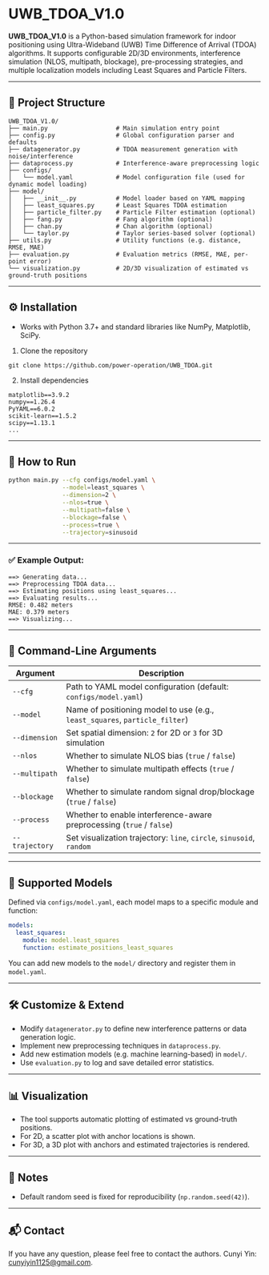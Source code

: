 # UWB_TDOA_V1.0

**UWB_TDOA_V1.0** is a Python-based simulation framework for indoor positioning using Ultra-Wideband (UWB) Time Difference of Arrival (TDOA) algorithms. It supports configurable 2D/3D environments, interference simulation (NLOS, multipath, blockage), pre-processing strategies, and multiple localization models including Least Squares and Particle Filters.

---

## 📁 Project Structure
```
UWB_TDOA_V1.0/
├── main.py                   # Main simulation entry point
├── config.py                 # Global configuration parser and defaults
├── datagenerator.py          # TDOA measurement generation with noise/interference
├── dataprocess.py            # Interference-aware preprocessing logic
├── configs/
│   └── model.yaml            # Model configuration file (used for dynamic model loading)
├── model/
│   ├── __init__.py           # Model loader based on YAML mapping
│   ├── least_squares.py      # Least Squares TDOA estimation
│   ├── particle_filter.py    # Particle Filter estimation (optional)
│   ├── fang.py               # Fang algorithm (optional)
│   ├── chan.py               # Chan algorithm (optional)
│   └── taylor.py             # Taylor series-based solver (optional)
├── utils.py                  # Utility functions (e.g. distance, RMSE, MAE)
├── evaluation.py             # Evaluation metrics (RMSE, MAE, per-point error)
└── visualization.py          # 2D/3D visualization of estimated vs ground-truth positions
```

---

## ⚙️ Installation
- Works with Python 3.7+ and standard libraries like NumPy, Matplotlib, SciPy.

1. Clone the repository
```
git clone https://github.com/power-operation/UWB_TDOA.git
```

2. Install dependencies
```
matplotlib==3.9.2 
numpy==1.26.4 
PyYAML==6.0.2 
scikit-learn==1.5.2 
scipy==1.13.1
...
```

---

## 🚀 How to Run

```bash
python main.py --cfg configs/model.yaml \
               --model=least_squares \
               --dimension=2 \
               --nlos=true \
               --multipath=false \
               --blockage=false \
               --process=true \
               --trajectory=sinusoid
```

---

### ✅ Example Output:
```
==> Generating data...
==> Preprocessing TDOA data...
==> Estimating positions using least_squares...
==> Evaluating results...
RMSE: 0.482 meters
MAE: 0.379 meters
==> Visualizing...
```

---

## 🔧 Command-Line Arguments
| Argument        | Description                                                                 |
|---------------- |-----------------------------------------------------------------------------|
| `--cfg`         | Path to YAML model configuration (default: `configs/model.yaml`)            |
| `--model`       | Name of positioning model to use (e.g., `least_squares`, `particle_filter`) |
| `--dimension`   | Set spatial dimension: `2` for 2D or `3` for 3D simulation                  |
| `--nlos`        | Whether to simulate NLOS bias (`true` / `false`)                            |
| `--multipath`   | Whether to simulate multipath effects (`true` / `false`)                    |
| `--blockage`    | Whether to simulate random signal drop/blockage (`true` / `false`)          |
| `--process`     | Whether to enable interference-aware preprocessing (`true` / `false`)       |
| `--trajectory`  | Set visualization trajectory: `line`, `circle`, `sinusoid`, `random`        |

---

## 🧪 Supported Models
Defined via `configs/model.yaml`, each model maps to a specific module and function:
```yaml
models:
  least_squares:
    module: model.least_squares
    function: estimate_positions_least_squares
```
You can add new models to the `model/` directory and register them in `model.yaml`.

---

## 🛠️ Customize & Extend
- Modify `datagenerator.py` to define new interference patterns or data generation logic.
- Implement new preprocessing techniques in `dataprocess.py`.
- Add new estimation models (e.g. machine learning-based) in `model/`.
- Use `evaluation.py` to log and save detailed error statistics.

---

## 📊 Visualization
- The tool supports automatic plotting of estimated vs ground-truth positions.
- For 2D, a scatter plot with anchor locations is shown.
- For 3D, a 3D plot with anchors and estimated trajectories is rendered.

---

## 📌 Notes
- Default random seed is fixed for reproducibility (`np.random.seed(42)`).

---

## 📬 Contact
If you have any question, please feel free to contact the authors. Cunyi Yin: cunyiyin1125@gmail.com.
